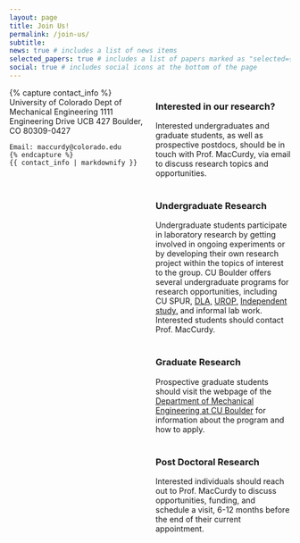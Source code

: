 ```yaml
---
layout: page
title: Join Us!
permalink: /join-us/
subtitle: 
news: true # includes a list of news items
selected_papers: true # includes a list of papers marked as "selected={true}"
social: true # includes social icons at the bottom of the page
---
```


<div style="display: flex;">
  <div style="width: 50%; padding-right: 20px;">
    {% capture contact_info %}
    University of Colorado  
    Dept of Mechanical Engineering  
    1111 Engineering Drive  
    UCB 427  
    Boulder, CO 80309-0427  

    Email: maccurdy@colorado.edu
    {% endcapture %}
    {{ contact_info | markdownify }}
  </div>
  <div style="width: 50%;">

<h3> Interested in our research?</h3>

Interested undergraduates and graduate students, as well as prospective postdocs, should be in touch with Prof. MacCurdy, via email to discuss research topics and opportunities.
<br/><br/>

<h3> Undergraduate Research </h3>
Undergraduate students participate in laboratory research by getting involved in ongoing experiments or by developing their own research project within the topics of interest to the group. CU Boulder offers several undergraduate programs for research opportunities, including CU SPUR, <a href = "https://www.colorado.edu/engineering/students/research">DLA,</a> <a href = "https://www.colorado.edu/urop/">UROP,</a> <a href = "https://www.colorado.edu/engineering-advising/content/college-engineering-and-applied-science-independent-study-form">Independent study,</a> and informal lab work. Interested students should contact Prof. MacCurdy.
<br/><br/>

<h3> Graduate Research </h3>
Prospective graduate students should visit the webpage of the <a href = "https://www.colorado.edu/mechanical/">Department of Mechanical Engineering at CU Boulder</a> for information about the program and how to apply.
<br><br>

<h3> Post Doctoral Research </h3>
Interested individuals should reach out to Prof. MacCurdy to discuss opportunities, funding, and schedule a visit, 6-12 months before the end of their current appointment.
    
  </div>
</div>